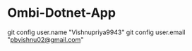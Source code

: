 # Ombi-Dotnet-App

git config user.name "Vishnupriya9943"
git config user.email "pbvishnu02@gmail.com"
